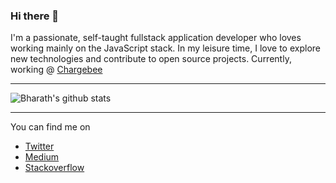 ### Hi there 👋

I'm a passionate, self-taught fullstack application developer who loves working mainly on the JavaScript stack. In my leisure time, I love to explore new technologies and contribute to open source projects. Currently, working @ [Chargebee](https://www.chargebee.com/)

---

![Bharath's github stats](https://github-readme-stats.vercel.app/api?username=bharathvaj-ganesan&show_icons=true&title_color=fff&icon_color=79ff97&text_color=9f9f9f&bg_color=151515)

---

You can find me on

- [Twitter](https://twitter.com/bharathvaj_g)
- [Medium](https://bharathvaj-ganesan.medium.com/)
- [Stackoverflow](https://stackoverflow.com/users/6906028/bharathvaj-ganesan)
